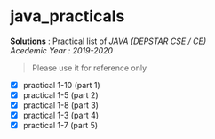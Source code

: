 # java_practicals

**Solutions** : Practical list of *JAVA (DEPSTAR CSE / CE)*  
*Acedemic Year : 2019-2020*  
>Please use it for reference only  

- [x] practical 1-10 (part 1)
- [x] practical 1-5 (part 2)
- [x] practical 1-8 (part 3)
- [x] practical 1-3 (part 4)
- [x] practical 1-7 (part 5)

